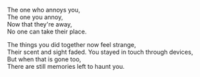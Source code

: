 The one who annoys you,  
The one you annoy,  
Now that they're away,  
No one can take their place.  

The things you did together now feel strange,  
Their scent and sight faded.
You stayed in touch through devices,  
But when that is gone too,  
There are still memories left to haunt you.  